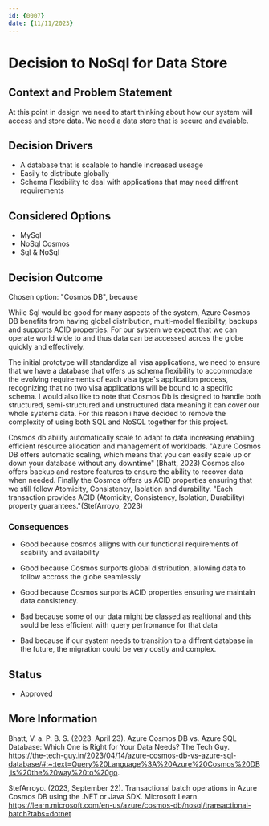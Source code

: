 ```yaml
---
id: {0007}
date: {11/11/2023}
---
```

# Decision to NoSql for Data Store

## Context and Problem Statement
At this point in design we need to start thinking about how our system will access and store data. We need a data store that is secure and avaiable.

## Decision Drivers

* A database that is scalable to handle increased useage
* Easily to distribute globally
* Schema Flexibility to deal with applications that may need diffrent requirements

## Considered Options

* MySql
* NoSql Cosmos
* Sql & NoSql 

## Decision Outcome

Chosen option: "Cosmos DB", because

While Sql would be good for many aspects of the system, Azure Cosmos DB benefits from having global distribution, multi-model flexibility, backups and supports ACID properties. For our system we expect that we can operate world wide to and thus data can be accessed across the globe quickly and effectively.

The initial prototype will standardize all visa applications, we need to ensure that we have a database that offers us schema flexibility  to accommodate the evolving requirements of each visa type's application process, recognizing that no two visa applications will be bound to a specific schema. I would also like to note that Cosmos Db is designed to handle both structured, semi-structured and unstructured data meaning it can cover our whole systems data. For this reason i have decided to remove the complexity of using both SQL and NoSQL together for this project.

Cosmos db ability automatically scale to adapt to data increasing enabling efficient resource allocation and management of workloads. "Azure Cosmos DB offers automatic scaling, which means that you can easily scale up or down your database without any downtime" (Bhatt, 2023)
Cosmos also offers backup and restore features to ensure the ability to recover data when needed. Finally the Cosmos offers us ACID properties ensuring that we still follow Atomicity, Consistency, Isolation and durability. "Each transaction provides ACID (Atomicity, Consistency, Isolation, Durability) property guarantees."(StefArroyo, 2023)


### Consequences


* Good because cosmos alligns with our functional requirements of scability and availability 

* Good because Cosmos surports global distribution, allowing data to follow accross the globe seamlessly

* Good because Cosmos surports ACID properties ensuring we maintain data consistency.

* Bad because some of our data might be classed as realtional and this sould be less efficient with query perfromance for that data

* Bad because if our system needs to transition to a diffrent database in the future, the migration could be very costly and complex.

## Status
* Approved

## More Information
Bhatt, V. a. P. B. S. (2023, April 23). Azure Cosmos DB vs. Azure SQL Database: Which One is Right for Your Data Needs? The Tech Guy. https://the-tech-guy.in/2023/04/14/azure-cosmos-db-vs-azure-sql-database/#:~:text=Query%20Language%3A%20Azure%20Cosmos%20DB,is%20the%20way%20to%20go.

StefArroyo. (2023, September 22). Transactional batch operations in Azure Cosmos DB using the .NET or Java SDK. Microsoft Learn. https://learn.microsoft.com/en-us/azure/cosmos-db/nosql/transactional-batch?tabs=dotnet


